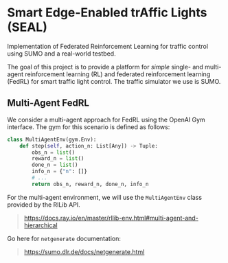 # Smart Edge-Enabled trAffic Lights (SEAL)
Implementation of Federated Reinforcement Learning for traffic control using SUMO and a real-world testbed.

The goal of this project is to provide a platform for *simple* single- and multi-agent reinforcement learning (RL) and federated reinforcement learning (FedRL) for smart traffic light control. The traffic simulator we use is SUMO.

## Multi-Agent FedRL
We consider a multi-agent approach for FedRL using the OpenAI Gym interface. The gym for this scenario is defined as follows:
```python
class MultiAgentEnv(gym.Env):
    def step(self, action_n: List[Any]) -> Tuple:
        obs_n = list()
        reward_n = list()
        done_n = list()
        info_n = {"n": []}
        # ...
        return obs_n, reward_n, done_n, info_n
```
For the multi-agent environment, we will use the `MultiAgentEnv` class provided by the RlLib API.
> https://docs.ray.io/en/master/rllib-env.html#multi-agent-and-hierarchical

Go here for `netgenerate` documentation:
> https://sumo.dlr.de/docs/netgenerate.html